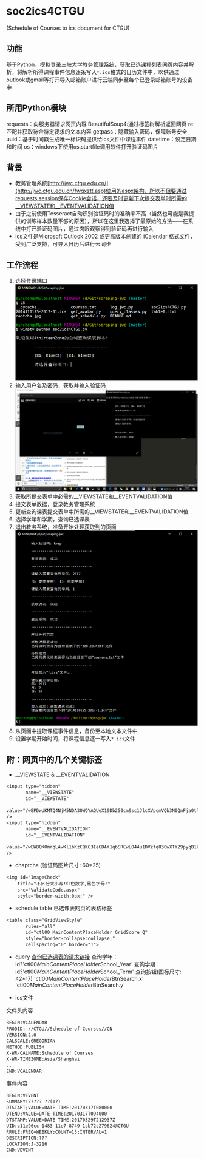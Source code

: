 # soc2ics4CTGU
(Schedule of Courses to ics document for CTGU)
## 功能
基于Python，模拟登录三峡大学教务管理系统，获取已选课程列表网页内容并解析，将解析所得课程事件信息逐条写入`*.ics`格式的日历文件中，以供通过outlook或gmail等打开导入邮箱账户进行云端同步至每个已登录邮箱账号的设备中
## 所用Python模块
requests：向服务器请求网页内容
BeautifulSoup4:通过标签树解析返回网页
re:匹配并获取符合特定要求的文本内容
getpass：隐藏输入密码，保障账号安全
uuid：基于时间戳生成唯一标识码提供给ics文件中课程事件
datetime：设定日期和时间
os：windows下使用os.startfile调用软件打开验证码图片

## 背景
- 教务管理系统[http://jwc.ctgu.edu.cn/](http://jwc.ctgu.edu.cn/fwqxztt.asp)使用的aspx架构，所以不但要通过requests.session保存Cookie会话，还要及时更新下次提交表单时所需的__VIEWSTATE和__EVENTVALIDATION值
- 由于之前使用Tesseract自动识别验证码时的准确率不高（当然也可能是我提供的训练样本数量不够的原因），所以在这里我选择了最原始的方法——在系统中打开验证码图片，通过肉眼观察得到验证码再进行输入
- ics文件是Microsoft Outlook 2002 或更高版本创建的 iCalendar 格式文件，受到广泛支持，可导入日历后进行云同步

## 工作流程
1. 选择登录端口
![screenshot1](https://github.com/4thirteen2one/scraping-jwc/blob/master/screenshots/screenshot1.PNG)
2. 输入用户名及密码，获取并输入验证码
![screenshot2](https://github.com/4thirteen2one/scraping-jwc/blob/master/screenshots/screenshot2.PNG)
3. 获取所提交表单中必需的__VIEWSTATE和__EVENTVALIDATION值
4. 提交表单数据，登录教务管理系统
5. 更新查询课表提交表单中所需的__VIEWSTATE和__EVENTVALIDATION值
6. 选择学年和学期，查询已选课表
7. 退出教务系统，准备开始处理获取到的页面
![screenshot3](https://github.com/4thirteen2one/scraping-jwc/blob/master/screenshots/screenshot3.PNG)
8. 从页面中提取课程事件信息，备份至本地文本文件中
9. 设置学期开始时间，将课程信息逐一写入`*.ics`文件


## 附：网页中的几个关键标签
- __VIEWSTATE & __EVENTVALIDATION
```
<input type="hidden" 
       name="__VIEWSTATE" 
       id="__VIEWSTATE" 
       value="/wEPDwUKMTQ4NjM5NDA3OWQYAQUeX19Db250cm9sc1JlcXVpcmVQb3N0QmFja0tleV9fFgEFCGJ0bkxvZ2luU077LK9itKNe3fhI7aoZZ+S5Ryo=" />
<input type="hidden" 
       name="__EVENTVALIDATION" 
       id="__EVENTVALIDATION" 
       value="/wEWBQKOmrqLAwKl1bKzCQKC3IeGDAK1qbSRCwLO44u1DVzfq830wXTY29pyqB1kTMdgWLfG" />
```

- chaptcha
(验证码图片尺寸: 60\*25)
```
<img id="ImageCheck" 
    title="不区分大小写!红色数字,黑色字母!"
    src="ValidateCode.aspx" 
    style="border-width:0px;" />
```

- schedule table
已选课表网页的表格标签
```
<table class="GridViewStyle" 
       rules="all" 
       id="ctl00_MainContentPlaceHolder_GridScore_Q" 
       style="border-collapse:collapse;" 
       cellspacing="0" border="1">
```

- query
[查询已选课表的请求链接](http://210.42.38.26:84/jwc_glxt/Course_Choice/Stu_Course_Query.aspx)
查询学年：id?'ctl00$MainContentPlaceHolder$School_Year'
查询学期：id?'ctl00$MainContentPlaceHolder$School_Term'
查询按钮(图标尺寸: 42\*17)
    'ctl00$MainContentPlaceHolder$BtnSearch.x'
    'ctl00$MainContentPlaceHolder$BtnSearch.y'

- ics文件

文件头内容
```
BEGIN:VCALENDAR
PRODID:-//CTGU//Schedule of Courses//CN
VERSION:2.0
CALSCALE:GREGORIAN
METHOD:PUBLISH
X-WR-CALNAME:Schedule of Courses
X-WR-TIMEZONE:Asia/Shanghai
...
END:VCALENDAR
```
事件内容
```
BEGIN:VEVENT
SUMMARY:????? ??(1?)
DTSTART;VALUE=DATE-TIME:20170317T080000
DTEND;VALUE=DATE-TIME:20170317T094000
DTSTAMP;VALUE=DATE-TIME:20170329T212937Z
UID:c11e96cc-1483-11e7-8749-1cb72c279624@CTGU
RRULE:FREQ=WEEKLY;COUNT=13;INTERVAL=1
DESCRIPTION:???
LOCATION:J-3216
END:VEVENT
```